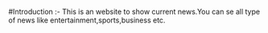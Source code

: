 #Introduction :-
  This is an website to show current news.You can se all type of news like entertainment,sports,business etc.
  

